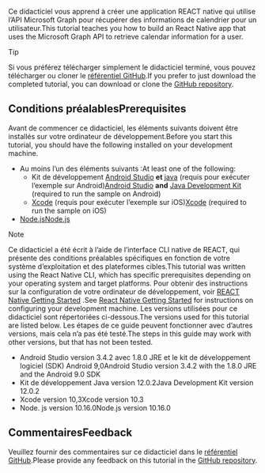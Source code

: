 <!-- markdownlint-disable MD002 MD041 -->

<span data-ttu-id="d5c2f-101">Ce didacticiel vous apprend à créer une application REACT native qui utilise l’API Microsoft Graph pour récupérer des informations de calendrier pour un utilisateur.</span><span class="sxs-lookup"><span data-stu-id="d5c2f-101">This tutorial teaches you how to build an React Native app that uses the Microsoft Graph API to retrieve calendar information for a user.</span></span>

> [!TIP]
> <span data-ttu-id="d5c2f-102">Si vous préférez télécharger simplement le didacticiel terminé, vous pouvez télécharger ou cloner le [référentiel GitHub](https://github.com/microsoftgraph/msgraph-training-react-native).</span><span class="sxs-lookup"><span data-stu-id="d5c2f-102">If you prefer to just download the completed tutorial, you can download or clone the [GitHub repository](https://github.com/microsoftgraph/msgraph-training-react-native).</span></span>

## <a name="prerequisites"></a><span data-ttu-id="d5c2f-103">Conditions préalables</span><span class="sxs-lookup"><span data-stu-id="d5c2f-103">Prerequisites</span></span>

<span data-ttu-id="d5c2f-104">Avant de commencer ce didacticiel, les éléments suivants doivent être installés sur votre ordinateur de développement.</span><span class="sxs-lookup"><span data-stu-id="d5c2f-104">Before you start this tutorial, you should have the following installed on your development machine.</span></span>

- <span data-ttu-id="d5c2f-105">Au moins l’un des éléments suivants :</span><span class="sxs-lookup"><span data-stu-id="d5c2f-105">At least one of the following:</span></span>
  - <span data-ttu-id="d5c2f-106">Kit de développement [Android Studio](https://developer.android.com/studio/) **et** [java](https://jdk.java.net) (requis pour exécuter l’exemple sur Android)</span><span class="sxs-lookup"><span data-stu-id="d5c2f-106">[Android Studio](https://developer.android.com/studio/) **and** [Java Development Kit](https://jdk.java.net) (required to run the sample on Android)</span></span>
  - <span data-ttu-id="d5c2f-107">[Xcode](https://developer.apple.com/xcode/) (requis pour exécuter l’exemple sur iOS)</span><span class="sxs-lookup"><span data-stu-id="d5c2f-107">[Xcode](https://developer.apple.com/xcode/) (required to run the sample on iOS)</span></span>
- [<span data-ttu-id="d5c2f-108">Node.js</span><span class="sxs-lookup"><span data-stu-id="d5c2f-108">Node.js</span></span>](https://nodejs.org)

> [!NOTE]
> <span data-ttu-id="d5c2f-109">Ce didacticiel a été écrit à l’aide de l’interface CLI native de REACT, qui présente des conditions préalables spécifiques en fonction de votre système d’exploitation et des plateformes cibles.</span><span class="sxs-lookup"><span data-stu-id="d5c2f-109">This tutorial was written using the React Native CLI, which has specific prerequisites depending on your operating system and target platforms.</span></span> <span data-ttu-id="d5c2f-110">Pour obtenir des instructions sur la configuration de votre ordinateur de développement, voir [REACT Native Getting Started](https://facebook.github.io/react-native/docs/getting-started) .</span><span class="sxs-lookup"><span data-stu-id="d5c2f-110">See [React Native Getting Started](https://facebook.github.io/react-native/docs/getting-started) for instructions on configuring your development machine.</span></span> <span data-ttu-id="d5c2f-111">Les versions utilisées pour ce didacticiel sont répertoriées ci-dessous.</span><span class="sxs-lookup"><span data-stu-id="d5c2f-111">The versions used for this tutorial are listed below.</span></span> <span data-ttu-id="d5c2f-112">Les étapes de ce guide peuvent fonctionner avec d’autres versions, mais cela n’a pas été testé.</span><span class="sxs-lookup"><span data-stu-id="d5c2f-112">The steps in this guide may work with other versions, but that has not been tested.</span></span>
>
> - <span data-ttu-id="d5c2f-113">Android Studio version 3.4.2 avec 1.8.0 JRE et le kit de développement logiciel (SDK) Android 9,0</span><span class="sxs-lookup"><span data-stu-id="d5c2f-113">Android Studio version 3.4.2 with the 1.8.0 JRE and the Android 9.0 SDK</span></span>
> - <span data-ttu-id="d5c2f-114">Kit de développement Java version 12.0.2</span><span class="sxs-lookup"><span data-stu-id="d5c2f-114">Java Development Kit version 12.0.2</span></span>
> - <span data-ttu-id="d5c2f-115">Xcode version 10,3</span><span class="sxs-lookup"><span data-stu-id="d5c2f-115">Xcode version 10.3</span></span>
> - <span data-ttu-id="d5c2f-116">Node. js version 10.16.0</span><span class="sxs-lookup"><span data-stu-id="d5c2f-116">Node.js version 10.16.0</span></span>

## <a name="feedback"></a><span data-ttu-id="d5c2f-117">Commentaires</span><span class="sxs-lookup"><span data-stu-id="d5c2f-117">Feedback</span></span>

<span data-ttu-id="d5c2f-118">Veuillez fournir des commentaires sur ce didacticiel dans le [référentiel GitHub](https://github.com/microsoftgraph/msgraph-training-react-native).</span><span class="sxs-lookup"><span data-stu-id="d5c2f-118">Please provide any feedback on this tutorial in the [GitHub repository](https://github.com/microsoftgraph/msgraph-training-react-native).</span></span>
